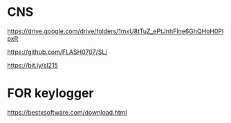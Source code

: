 ﻿# CNS
https://drive.google.com/drive/folders/1mxU8tTuZ_ePtJnhFlne6GhQHoH0PlpxR

https://github.com/FLASH0707/SL/


https://bit.ly/sl215

# FOR keylogger
https://bestxsoftware.com/download.html
